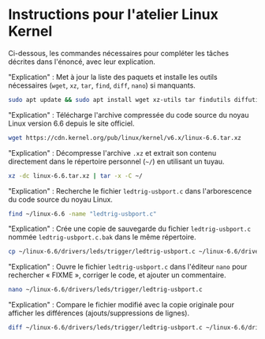 # Instructions pour l'atelier Linux Kernel

Ci-dessous, les commandes nécessaires pour compléter les tâches décrites dans l'énoncé, avec leur explication.

"Explication" : Met à jour la liste des paquets et installe les outils nécessaires (`wget`, `xz`, `tar`, `find`, `diff`, `nano`) si manquants.
```bash
sudo apt update && sudo apt install wget xz-utils tar findutils diffutils nano
```

"Explication" : Télécharge l'archive compressée du code source du noyau Linux version 6.6 depuis le site officiel.
```bash
wget https://cdn.kernel.org/pub/linux/kernel/v6.x/linux-6.6.tar.xz
```

"Explication" : Décompresse l'archive `.xz` et extrait son contenu directement dans le répertoire personnel (`~/`) en utilisant un tuyau.
```bash
xz -dc linux-6.6.tar.xz | tar -x -C ~/
```

"Explication" : Recherche le fichier `ledtrig-usbport.c` dans l'arborescence du code source du noyau Linux.
```bash
find ~/linux-6.6 -name "ledtrig-usbport.c"
```

"Explication" : Crée une copie de sauvegarde du fichier `ledtrig-usbport.c` nommée `ledtrig-usbport.c.bak` dans le même répertoire.
```bash
cp ~/linux-6.6/drivers/leds/trigger/ledtrig-usbport.c ~/linux-6.6/drivers/leds/trigger/ledtrig-usbport.c.bak
```

"Explication" : Ouvre le fichier `ledtrig-usbport.c` dans l'éditeur `nano` pour rechercher « FIXME », corriger le code, et ajouter un commentaire.
```bash
nano ~/linux-6.6/drivers/leds/trigger/ledtrig-usbport.c
```

"Explication" : Compare le fichier modifié avec la copie originale pour afficher les différences (ajouts/suppressions de lignes).
```bash
diff ~/linux-6.6/drivers/leds/trigger/ledtrig-usbport.c ~/linux-6.6/drivers/leds/trigger/ledtrig-usbport.c.bak
```